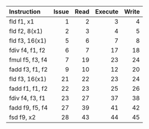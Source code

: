 | Instruction     |   Issue |   Read |   Execute |   Write |
|:----------------|--------:|-------:|----------:|--------:|
| fld f1, x1      |       1 |      2 |         3 |       4 |
| fld f2, 8(x1)   |       2 |      3 |         4 |       5 |
| fld f3, 16(x1)  |       5 |      6 |         7 |       8 |
| fdiv f4, f1, f2 |       6 |      7 |        17 |      18 |
| fmul f5, f3, f4 |       7 |     19 |        23 |      24 |
| fadd f3, f1, f2 |       9 |     10 |        12 |      20 |
| fld f3, 16(x1)  |      21 |     22 |        23 |      24 |
| fadd f1, f1, f2 |      22 |     23 |        25 |      26 |
| fdiv f4, f3, f1 |      23 |     27 |        37 |      38 |
| fadd f9, f5, f4 |      27 |     39 |        41 |      42 |
| fsd f9, x2      |      28 |     43 |        44 |      45 |
